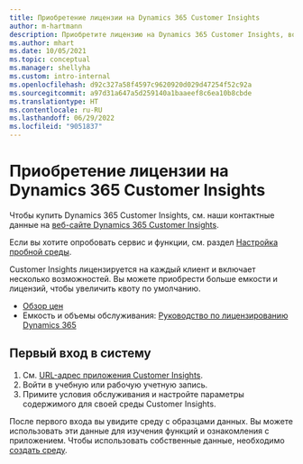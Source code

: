 ```yaml
---
title: Приобретение лицензии на Dynamics 365 Customer Insights
author: m-hartmann
description: Приобретите лицензию на Dynamics 365 Customer Insights, войдите в систему и ознакомьтесь с приложением.
ms.author: mhart
ms.date: 10/05/2021
ms.topic: conceptual
ms.manager: shellyha
ms.custom: intro-internal
ms.openlocfilehash: d92c327a58f4597c9620920d029d47254f52c92a
ms.sourcegitcommit: a97d31a647a5d259140a1baaeef8c6ea10b8cbde
ms.translationtype: HT
ms.contentlocale: ru-RU
ms.lasthandoff: 06/29/2022
ms.locfileid: "9051837"
---
```

# <a name="purchase-a-license-of-dynamics-365-customer-insights"></a>Приобретение лицензии на Dynamics 365 Customer Insights

Чтобы купить Dynamics 365 Customer Insights, см. наши контактные данные на [веб-сайте Dynamics 365 Customer Insights](https://dynamics.microsoft.com/ai/customer-insights/).

Если вы хотите опробовать сервис и функции, см. раздел [Настройка пробной среды](trial-signup.md).

Customer Insights лицензируется на каждый клиент и включает несколько возможностей. Вы можете приобрести больше емкости и лицензий, чтобы увеличить квоту по умолчанию.
- [Обзор цен](https://dynamics.microsoft.com/ai/customer-insights/pricing/)
- Емкость и объемы обслуживания: [Руководство по лицензированию Dynamics 365](https://go.microsoft.com/fwlink/?LinkId=866544)

## <a name="sign-in-for-the-first-time"></a>Первый вход в систему

1. См. [URL-адрес приложения Customer Insights](https://home.ci.ai.dynamics.com).
1. Войти в учебную или рабочую учетную запись.
1. Примите условия обслуживания и настройте параметры содержимого для своей среды Customer Insights.

После первого входа вы увидите среду с образцами данных. Вы можете использовать эти данные для изучения функций и ознакомления с приложением. Чтобы использовать собственные данные, необходимо [создать среду](create-environment.md).
